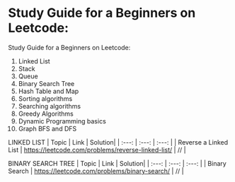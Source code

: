 # Study Guide for a Beginners on Leetcode:
Study Guide for a Beginners on Leetcode:
1) Linked List
2) Stack
3) Queue
4) Binary Search Tree
5) Hash Table and Map
6) Sorting algorithms
7) Searching algorithms
8) Greedy Algorithms
9) Dynamic Programming basics
10) Graph BFS and DFS

LINKED LIST 
| Topic | Link | Solution|
| :---: | :---: | :---: |
| Reverse a Linked List | https://leetcode.com/problems/reverse-linked-list/ | // |


BINARY SEARCH TREE
| Topic | Link | Solution|
| :---: | :---: | :---: |
| Binary Search | https://leetcode.com/problems/binary-search/ | // |
